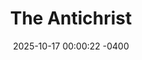 ---
layout: post
title:  "The Antichrist"
date:   2025-10-17 00:00:22 -0400
categories: jekyll update
---